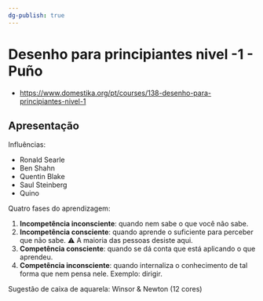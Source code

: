 ```yaml
---
dg-publish: true
---
```

# Desenho para principiantes nivel -1 - Puño

- <https://www.domestika.org/pt/courses/138-desenho-para-principiantes-nivel-1>

## Apresentação

Influências:

- Ronald Searle
- Ben Shahn
- Quentin Blake
- Saul Steinberg
- Quino

Quatro fases do aprendizagem:

1. **Incompetência inconsciente**: quando nem sabe o que você não sabe.
2. **Incompetência consciente**: quando aprende o suficiente para perceber que não sabe. ⚠️ A maioria das pessoas desiste aqui.
3. **Competência consciente**: quando se dá conta que está aplicando o que aprendeu.
4. **Competência inconsciente**: quando internaliza o conhecimento de tal forma que nem pensa nele. Exemplo: dirigir.

Sugestão de caixa de aquarela: Winsor & Newton (12 cores)
